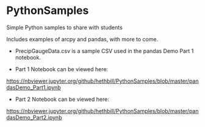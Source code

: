 # PythonSamples
Simple Python samples to share with students

Includes examples of arcpy and pandas, with more to come.

* PrecipGaugeData.csv is a sample CSV used in the pandas Demo Part 1 notebook.

* Part 1 Notebook can be viewed here:

https://nbviewer.jupyter.org/github/hethbill/PythonSamples/blob/master/pandasDemo_Part1.ipynb

* Part 2 Notebook can be viewed here:

https://nbviewer.jupyter.org/github/hethbill/PythonSamples/blob/master/pandasDemo_Part2.ipynb
